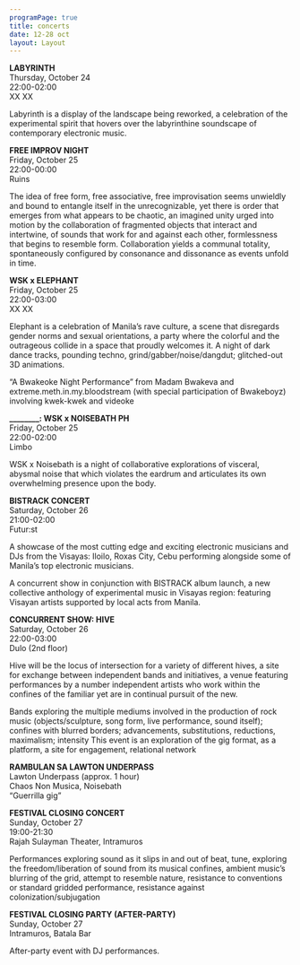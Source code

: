 ```yaml
---
programPage: true
title: concerts
date: 12-28 oct
layout: Layout
---
```


**LABYRINTH**  
Thursday, October 24  
22:00-02:00  
XX XX  

Labyrinth is a display of the landscape being reworked, a celebration of the experimental spirit that hovers over the labyrinthine soundscape of contemporary electronic music.

**FREE IMPROV NIGHT**  
Friday, October 25  
22:00-00:00  
Ruins  

The idea of free form, free associative, free improvisation seems unwieldly and bound to entangle itself in the unrecognizable, yet there is order that emerges from what appears to be chaotic, an imagined unity urged into motion by the collaboration of fragmented objects that interact and intertwine, of sounds that work for and against each other, formlessness that begins to resemble form. Collaboration yields a communal totality, spontaneously configured by consonance and dissonance as events unfold in time.

**WSK x ELEPHANT**  
Friday, October 25  
22:00-03:00  
XX XX  

Elephant is a celebration of Manila’s rave culture, a scene that disregards gender norms and sexual orientations, a party where the colorful and the outrageous collide in a space that proudly welcomes it.
A night of dark dance tracks, pounding techno, grind/gabber/noise/dangdut; glitched-out 3D animations.

“A Bwakeoke Night Performance” from Madam Bwakeva and extreme.meth.in.my.bloodstream (with special participation of Bwakeboyz) involving kwek-kwek and videoke

**________: WSK x NOISEBATH PH**  
Friday, October 25  
22:00-02:00  
Limbo  

WSK x Noisebath is a night of collaborative explorations of visceral, abysmal noise that which violates the eardrum and articulates its own overwhelming presence upon the body.

**BISTRACK CONCERT**  
Saturday, October 26  
21:00-02:00  
Futur:st  

A showcase of the most cutting edge and exciting electronic musicians and DJs from the Visayas: Iloilo, Roxas City, Cebu performing alongside some of Manila’s top electronic musicians.

A concurrent show in conjunction with BISTRACK album launch, a new collective anthology of experimental music in Visayas region: featuring Visayan artists supported by local acts from Manila.

**CONCURRENT SHOW: HIVE**  
Saturday, October 26  
22:00-03:00  
Dulo (2nd floor)

Hive will be the locus of intersection for a variety of different hives, a site for exchange between independent bands and initiatives, a venue featuring performances by a number independent artists who work within the confines of the familiar yet are in continual pursuit of the new.


Bands exploring the multiple mediums involved in the production of rock music (objects/sculpture, song form, live performance, sound itself); confines with blurred borders; advancements, substitutions, reductions, maximalism; intensity
This event is an exploration of the gig format, as a platform, a site for engagement, relational network

**RAMBULAN SA LAWTON UNDERPASS**  
Lawton Underpass (approx. 1 hour)  
Chaos Non Musica, Noisebath  
“Guerrilla gig”

**FESTIVAL CLOSING CONCERT**  
Sunday, October 27  
19:00-21:30  
Rajah Sulayman Theater, Intramuros  

Performances exploring sound as it slips in and out of beat, tune, exploring the freedom/liberation of sound from its musical confines, ambient music’s blurring of the grid, attempt to resemble nature, resistance to conventions or standard gridded performance, resistance against colonization/subjugation

**FESTIVAL CLOSING PARTY (AFTER-PARTY)**  
Sunday, October 27  
Intramuros, Batala Bar  

After-party event with DJ performances.
